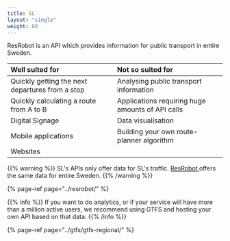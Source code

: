 ```yaml
---
title: SL
layout: "single"
weight: 80
---
```


ResRobot is an API which provides information for public transport in entire Sweden.

| Well suited for | Not so suited for |
| :--- | :--- |
| Quickly getting the next departures from a stop | Analysing public transport information |
| Quickly calculating a route from A to B | Applications requiring huge amounts of API calls |
| Digital Signage | Data visualisation |
| Mobile applications | Building your own route-planner algorithm |
| Websites |  |

{{% warning %}} SL's APIs only offer data for SL's traffic. [ResRobot ](../resrobot/)offers the same data for
entire Sweden. {{% /warning %}}

{% page-ref page="../resrobot/" %}

{{% info %}} If you want to do analytics, or if your service will have more than a million active users, we
recommend using GTFS and hosting your own API based on that data. {{% /info %}}

{% page-ref page="../gtfs/gtfs-regional/" %}

